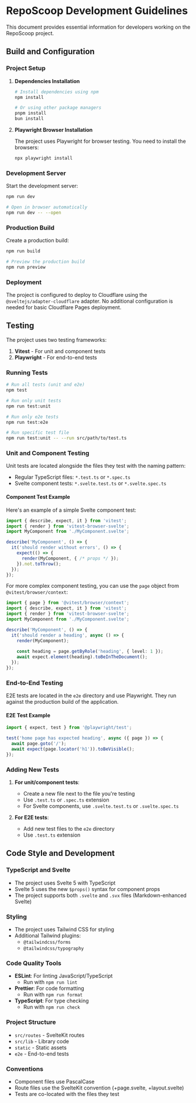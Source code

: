 # RepoScoop Development Guidelines

This document provides essential information for developers working on the RepoScoop project.

## Build and Configuration

### Project Setup

1. **Dependencies Installation**

   ```bash
   # Install dependencies using npm
   npm install

   # Or using other package managers
   pnpm install
   bun install
   ```

2. **Playwright Browser Installation**

   The project uses Playwright for browser testing. You need to install the browsers:

   ```bash
   npx playwright install
   ```

### Development Server

Start the development server:

```bash
npm run dev

# Open in browser automatically
npm run dev -- --open
```

### Production Build

Create a production build:

```bash
npm run build

# Preview the production build
npm run preview
```

### Deployment

The project is configured to deploy to Cloudflare using the `@sveltejs/adapter-cloudflare` adapter. No additional configuration is needed for basic Cloudflare Pages deployment.

## Testing

The project uses two testing frameworks:

1. **Vitest** - For unit and component tests
2. **Playwright** - For end-to-end tests

### Running Tests

```bash
# Run all tests (unit and e2e)
npm test

# Run only unit tests
npm run test:unit

# Run only e2e tests
npm run test:e2e

# Run specific test file
npm run test:unit -- --run src/path/to/test.ts
```

### Unit and Component Testing

Unit tests are located alongside the files they test with the naming pattern:
- Regular TypeScript files: `*.test.ts` or `*.spec.ts`
- Svelte component tests: `*.svelte.test.ts` or `*.svelte.spec.ts`

#### Component Test Example

Here's an example of a simple Svelte component test:

```typescript
import { describe, expect, it } from 'vitest';
import { render } from 'vitest-browser-svelte';
import MyComponent from './MyComponent.svelte';

describe('MyComponent', () => {
  it('should render without errors', () => {
    expect(() => {
      render(MyComponent, { /* props */ });
    }).not.toThrow();
  });
});
```

For more complex component testing, you can use the `page` object from `@vitest/browser/context`:

```typescript
import { page } from '@vitest/browser/context';
import { describe, expect, it } from 'vitest';
import { render } from 'vitest-browser-svelte';
import MyComponent from './MyComponent.svelte';

describe('MyComponent', () => {
  it('should render a heading', async () => {
    render(MyComponent);
    
    const heading = page.getByRole('heading', { level: 1 });
    await expect.element(heading).toBeInTheDocument();
  });
});
```

### End-to-End Testing

E2E tests are located in the `e2e` directory and use Playwright. They run against the production build of the application.

#### E2E Test Example

```typescript
import { expect, test } from '@playwright/test';

test('home page has expected heading', async ({ page }) => {
  await page.goto('/');
  await expect(page.locator('h1')).toBeVisible();
});
```

### Adding New Tests

1. **For unit/component tests**:
   - Create a new file next to the file you're testing
   - Use `.test.ts` or `.spec.ts` extension
   - For Svelte components, use `.svelte.test.ts` or `.svelte.spec.ts`

2. **For E2E tests**:
   - Add new test files to the `e2e` directory
   - Use `.test.ts` extension

## Code Style and Development

### TypeScript and Svelte

- The project uses Svelte 5 with TypeScript
- Svelte 5 uses the new `$props()` syntax for component props
- The project supports both `.svelte` and `.svx` files (Markdown-enhanced Svelte)

### Styling

- The project uses Tailwind CSS for styling
- Additional Tailwind plugins:
  - `@tailwindcss/forms`
  - `@tailwindcss/typography`

### Code Quality Tools

- **ESLint**: For linting JavaScript/TypeScript
  - Run with `npm run lint`
- **Prettier**: For code formatting
  - Run with `npm run format`
- **TypeScript**: For type checking
  - Run with `npm run check`

### Project Structure

- `src/routes` - SvelteKit routes
- `src/lib` - Library code
- `static` - Static assets
- `e2e` - End-to-end tests

### Conventions

- Component files use PascalCase
- Route files use the SvelteKit convention (+page.svelte, +layout.svelte)
- Tests are co-located with the files they test
